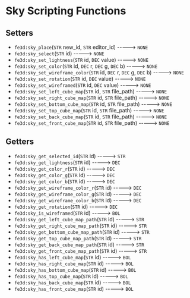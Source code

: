 # Sky Scripting Functions

## Setters

- `fe3d:sky_place`(`STR` new_id, `STR` editor_id) -----> `NONE`
- `fe3d:sky_select`(`STR` id) -----> `NONE`
- `fe3d:sky_set_lightness`(`STR` id, `DEC` value) -----> `NONE`
- `fe3d:sky_set_color`(`STR` id, `DEC` r, `DEC` g, `DEC` b) -----> `NONE`
- `fe3d:sky_set_wireframe_color`(`STR` id, `DEC` r, `DEC` g, `DEC` b) -----> `NONE`
- `fe3d:sky_set_rotation`(`STR` id, `DEC` value) -----> `NONE`
- `fe3d:sky_set_wireframed`(`STR` id, `DEC` value) -----> `NONE`
- `fe3d:sky_set_left_cube_map`(`STR` id, `STR` file_path) -----> `NONE`
- `fe3d:sky_set_right_cube_map`(`STR` id, `STR` file_path) -----> `NONE`
- `fe3d:sky_set_bottom_cube_map`(`STR` id, `STR` file_path) -----> `NONE`
- `fe3d:sky_set_top_cube_map`(`STR` id, `STR` file_path) -----> `NONE`
- `fe3d:sky_set_back_cube_map`(`STR` id, `STR` file_path) -----> `NONE`
- `fe3d:sky_set_front_cube_map`(`STR` id, `STR` file_path) -----> `NONE`

## Getters

- `fe3d:sky_get_selected_id`(`STR` id) -----> `STR`
- `fe3d:sky_get_lightness`(`STR` id) -----> `DEC`
- `fe3d:sky_get_color_r`(`STR` id) -----> `DEC`
- `fe3d:sky_get_color_g`(`STR` id) -----> `DEC`
- `fe3d:sky_get_color_b`(`STR` id) -----> `DEC`
- `fe3d:sky_get_wireframe_color_r`(`STR` id) -----> `DEC`
- `fe3d:sky_get_wireframe_color_g`(`STR` id) -----> `DEC`
- `fe3d:sky_get_wireframe_color_b`(`STR` id) -----> `DEC`
- `fe3d:sky_get_rotation`(`STR` id) -----> `DEC`
- `fe3d:sky_is_wireframed`(`STR` id) -----> `BOL`
- `fe3d:sky_get_left_cube_map_path`(`STR` id) -----> `STR`
- `fe3d:sky_get_right_cube_map_path`(`STR` id) -----> `STR`
- `fe3d:sky_get_bottom_cube_map_path`(`STR` id) -----> `STR`
- `fe3d:sky_get_top_cube_map_path`(`STR` id) -----> `STR`
- `fe3d:sky_get_back_cube_map_path`(`STR` id) -----> `STR`
- `fe3d:sky_get_front_cube_map_path`(`STR` id) -----> `STR`
- `fe3d:sky_has_left_cube_map`(`STR` id) -----> `BOL`
- `fe3d:sky_has_right_cube_map`(`STR` id) -----> `BOL`
- `fe3d:sky_has_bottom_cube_map`(`STR` id) -----> `BOL`
- `fe3d:sky_has_top_cube_map`(`STR` id) -----> `BOL`
- `fe3d:sky_has_back_cube_map`(`STR` id) -----> `BOL`
- `fe3d:sky_has_front_cube_map`(`STR` id) -----> `BOL`
